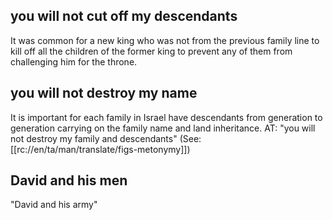 ##  you will not cut off my descendants ##

It was common for a new king who was not from the previous family line to kill off all the children of the former king to prevent any of them from challenging him for the throne.

## you will not destroy my name ##

It is important for each family in Israel have descendants from generation to generation carrying on the family name and land inheritance. AT: "you will not destroy my family and descendants"  (See: [[rc://en/ta/man/translate/figs-metonymy]])

## David and his men ##

"David and his army"